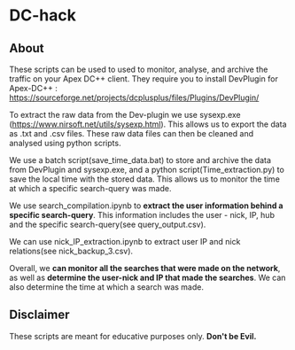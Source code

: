 # DC-hack

## About

These scripts can be used to used to monitor, analyse, and archive the traffic on your Apex DC++ client. They require you to install DevPlugin for Apex-DC++ : https://sourceforge.net/projects/dcplusplus/files/Plugins/DevPlugin/

To extract the raw data from the Dev-plugin we use sysexp.exe (https://www.nirsoft.net/utils/sysexp.html). This allows us to export the data as .txt and .csv files. These raw data files can then be cleaned and analysed using python scripts. 

We use a batch script(save_time_data.bat) to store and archive the data from DevPlugin and sysexp.exe, and a python script(Time_extraction.py) to save the local time with the stored data. This allows us to monitor the time at which a specific search-query was made.

We use search_compilation.ipynb to **extract the user information behind a specific search-query**. This information includes the user - nick, IP, hub and the specific search-query(see query_output.csv).

We can use nick_IP_extraction.ipynb to extract user IP and nick relations(see nick_backup_3.csv).

Overall, we **can monitor all the searches that were made on the network**, as well as **determine the user-nick and IP that made the searches**. We can also determine the time at which a search was made.  

## Disclaimer

These scripts are meant for educative purposes only. **Don't be Evil.**
